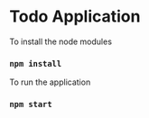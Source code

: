 # Todo Application

To install the node modules
### `npm install`

To run the application
### `npm start`
